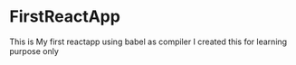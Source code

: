 # FirstReactApp
This is My first reactapp using babel as compiler I created this for learning purpose only
